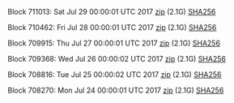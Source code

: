 Block 711013: Sat Jul 29 00:00:01 UTC 2017 [zip](https://transfer.sh/uO28j/bootstrap.dat.20170729.zip) (2.1G) [SHA256](https://transfer.sh/FOPPC/sha256.txt)

Block 710462: Fri Jul 28 00:00:01 UTC 2017 [zip](https://transfer.sh/YuhJ9/bootstrap.dat.20170728.zip) (2.1G) [SHA256](https://transfer.sh/Xoan9/sha256.txt)

Block 709915: Thu Jul 27 00:00:01 UTC 2017 [zip](https://transfer.sh/dpmsG/bootstrap.dat.20170727.zip) (2.1G) [SHA256](https://transfer.sh/11Iw7W/sha256.txt)

Block 709368: Wed Jul 26 00:00:02 UTC 2017 [zip](https://transfer.sh/xGgE5/bootstrap.dat.20170726.zip) (2.1G) [SHA256](https://transfer.sh/AQQRf/sha256.txt)

Block 708816: Tue Jul 25 00:00:02 UTC 2017 [zip](https://transfer.sh/m4EIb/bootstrap.dat.20170725.zip) (2.1G) [SHA256](https://transfer.sh/uhr8S/sha256.txt)

Block 708270: Mon Jul 24 00:00:01 UTC 2017 [zip](https://transfer.sh/MWCde/bootstrap.dat.20170724.zip) (2.1G) [SHA256](https://transfer.sh/OaNF8/sha256.txt)
